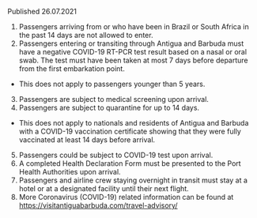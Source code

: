 Published 26.07.2021
1. Passengers arriving from or who have been in Brazil or South Africa in the past 14 days are not allowed to enter.
2. Passengers entering or transiting through Antigua and Barbuda must have a negative COVID-19 RT-PCR test result based on a nasal or oral swab. The test must have been taken at most 7 days before departure from the first embarkation point.
- This does not apply to passengers younger than 5 years.
3. Passengers are subject to medical screening upon arrival.
4. Passengers are subject to quarantine for up to 14 days.
- This does not apply to nationals and residents of Antigua and Barbuda with a COVID-19 vaccination certificate showing that they were fully vaccinated at least 14 days before arrival.
5. Passengers could be subject to COVID-19 test upon arrival.
6. A completed Health Declaration Form must be presented to the Port Health Authorities upon arrival.
7. Passengers and airline crew staying overnight in transit must stay at a hotel or at a designated facility until their next flight.
8. More Coronavirus (COVID-19) related information can be found at <a href="https://visitantiguabarbuda.com/travel-advisory/">https://visitantiguabarbuda.com/travel-advisory/</a> 

